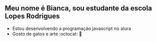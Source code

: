## Meu nome é Bianca, sou estudante da escola Lopes Rodrigues
- Estou desenvolvendo a programação javascript no alura
- Gosto de gatos e arte :octocat: 🖤
  
